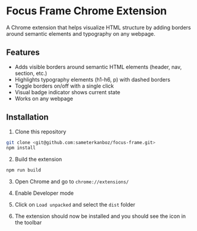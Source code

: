 # Focus Frame Chrome Extension

A Chrome extension that helps visualize HTML structure by adding borders around semantic elements and typography on any webpage.

## Features

- Adds visible borders around semantic HTML elements (header, nav, section, etc.)
- Highlights typography elements (h1-h6, p) with dashed borders
- Toggle borders on/off with a single click
- Visual badge indicator shows current state
- Works on any webpage

## Installation

1. Clone this repository

```sh
git clone <git@github.com:sameterkanboz/focus-frame.git>
npm install
```

2. Build the extension

```sh
npm run build
```

3. Open Chrome and go to `chrome://extensions/`

4. Enable Developer mode

5. Click on `Load unpacked` and select the `dist` folder

6. The extension should now be installed and you should see the icon in the toolbar
